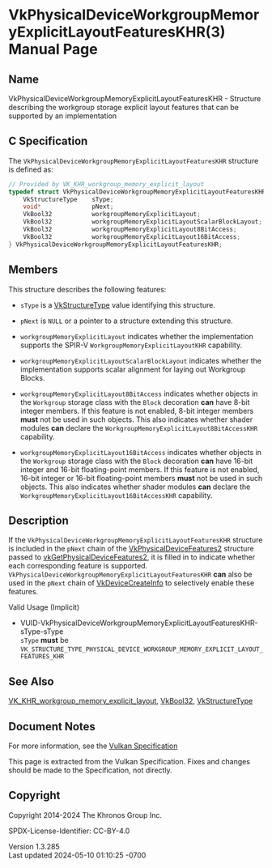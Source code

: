 # VkPhysicalDeviceWorkgroupMemoryExplicitLayoutFeaturesKHR(3) Manual Page

## Name

VkPhysicalDeviceWorkgroupMemoryExplicitLayoutFeaturesKHR - Structure
describing the workgroup storage explicit layout features that can be
supported by an implementation



## <a href="#_c_specification" class="anchor"></a>C Specification

The `VkPhysicalDeviceWorkgroupMemoryExplicitLayoutFeaturesKHR` structure
is defined as:

``` c
// Provided by VK_KHR_workgroup_memory_explicit_layout
typedef struct VkPhysicalDeviceWorkgroupMemoryExplicitLayoutFeaturesKHR {
    VkStructureType    sType;
    void*              pNext;
    VkBool32           workgroupMemoryExplicitLayout;
    VkBool32           workgroupMemoryExplicitLayoutScalarBlockLayout;
    VkBool32           workgroupMemoryExplicitLayout8BitAccess;
    VkBool32           workgroupMemoryExplicitLayout16BitAccess;
} VkPhysicalDeviceWorkgroupMemoryExplicitLayoutFeaturesKHR;
```

## <a href="#_members" class="anchor"></a>Members

This structure describes the following features:

- `sType` is a [VkStructureType](https://registry.khronos.org/vulkan/specs/1.3-extensions/man/html/VkStructureType.html) value identifying
  this structure.

- `pNext` is `NULL` or a pointer to a structure extending this
  structure.

- <span id="features-workgroupMemoryExplicitLayout"></span>
  `workgroupMemoryExplicitLayout` indicates whether the implementation
  supports the SPIR-V `WorkgroupMemoryExplicitLayoutKHR` capability.

- <span id="features-workgroupMemoryExplicitLayoutScalarBlockLayout"></span>
  `workgroupMemoryExplicitLayoutScalarBlockLayout` indicates whether the
  implementation supports scalar alignment for laying out Workgroup
  Blocks.

- <span id="features-workgroupMemoryExplicitLayout8BitAccess"></span>
  `workgroupMemoryExplicitLayout8BitAccess` indicates whether objects in
  the `Workgroup` storage class with the `Block` decoration **can** have
  8-bit integer members. If this feature is not enabled, 8-bit integer
  members **must** not be used in such objects. This also indicates
  whether shader modules **can** declare the
  `WorkgroupMemoryExplicitLayout8BitAccessKHR` capability.

- <span id="features-workgroupMemoryExplicitLayout16BitAccess"></span>
  `workgroupMemoryExplicitLayout16BitAccess` indicates whether objects
  in the `Workgroup` storage class with the `Block` decoration **can**
  have 16-bit integer and 16-bit floating-point members. If this feature
  is not enabled, 16-bit integer or 16-bit floating-point members
  **must** not be used in such objects. This also indicates whether
  shader modules **can** declare the
  `WorkgroupMemoryExplicitLayout16BitAccessKHR` capability.

## <a href="#_description" class="anchor"></a>Description

If the `VkPhysicalDeviceWorkgroupMemoryExplicitLayoutFeaturesKHR`
structure is included in the `pNext` chain of the
[VkPhysicalDeviceFeatures2](https://registry.khronos.org/vulkan/specs/1.3-extensions/man/html/VkPhysicalDeviceFeatures2.html) structure
passed to
[vkGetPhysicalDeviceFeatures2](https://registry.khronos.org/vulkan/specs/1.3-extensions/man/html/vkGetPhysicalDeviceFeatures2.html), it is
filled in to indicate whether each corresponding feature is supported.
`VkPhysicalDeviceWorkgroupMemoryExplicitLayoutFeaturesKHR` **can** also
be used in the `pNext` chain of
[VkDeviceCreateInfo](https://registry.khronos.org/vulkan/specs/1.3-extensions/man/html/VkDeviceCreateInfo.html) to selectively enable
these features.

Valid Usage (Implicit)

- <a
  href="#VUID-VkPhysicalDeviceWorkgroupMemoryExplicitLayoutFeaturesKHR-sType-sType"
  id="VUID-VkPhysicalDeviceWorkgroupMemoryExplicitLayoutFeaturesKHR-sType-sType"></a>
  VUID-VkPhysicalDeviceWorkgroupMemoryExplicitLayoutFeaturesKHR-sType-sType  
  `sType` **must** be
  `VK_STRUCTURE_TYPE_PHYSICAL_DEVICE_WORKGROUP_MEMORY_EXPLICIT_LAYOUT_FEATURES_KHR`

## <a href="#_see_also" class="anchor"></a>See Also

[VK_KHR_workgroup_memory_explicit_layout](https://registry.khronos.org/vulkan/specs/1.3-extensions/man/html/VK_KHR_workgroup_memory_explicit_layout.html),
[VkBool32](https://registry.khronos.org/vulkan/specs/1.3-extensions/man/html/VkBool32.html), [VkStructureType](https://registry.khronos.org/vulkan/specs/1.3-extensions/man/html/VkStructureType.html)

## <a href="#_document_notes" class="anchor"></a>Document Notes

For more information, see the <a
href="https://registry.khronos.org/vulkan/specs/1.3-extensions/html/vkspec.html#VkPhysicalDeviceWorkgroupMemoryExplicitLayoutFeaturesKHR"
target="_blank" rel="noopener">Vulkan Specification</a>

This page is extracted from the Vulkan Specification. Fixes and changes
should be made to the Specification, not directly.

## <a href="#_copyright" class="anchor"></a>Copyright

Copyright 2014-2024 The Khronos Group Inc.

SPDX-License-Identifier: CC-BY-4.0

Version 1.3.285  
Last updated 2024-05-10 01:10:25 -0700
